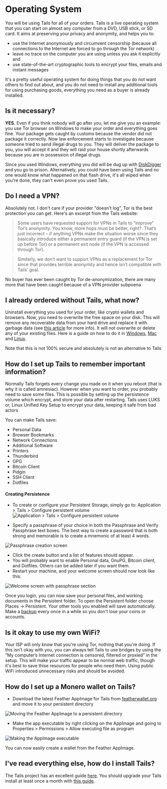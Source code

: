 # Operating System

You will be using Tails for all of your orders. Tails is a live operating system that you can start on almost any computer from a DVD, USB stick, or SD card. It aims at preserving your privacy and anonymity, and helps you to:

- use the Internet anonymously and circumvent censorship (because all connections to the Internet are forced to go through the Tor network)
- leave no trace on the computer you are using unless you ask it explicitly and
- use state-of-the-art cryptographic tools to encrypt your files, emails and instant messages

It's a pretty useful operating system for doing things that you do not want others to find out about, and you do not need to install any additional tools for using purchasing goods, everything you need as a buyer is already installed.

## Is it necessary?

**YES.** Even if you think nobody will go after you, let me give you an example: you use Tor browser on Windows to make your order and everything goes fine. Your package gets caught by customs because the vendor did not package it correctly. Now law enforcement starts to investigate because someone tried to send illegal drugs to you. They will deliver the package to you, you will accept it and they will raid your house shortly afterwards because you are in possession of illegal drugs. 

Since you used Windows, everything you did will be dug up with [DiskDigger](https://diskdigger.org/) and you go to prison. Alternatively, you could have been using Tails and no one would know what happened on that flash drive, it's all wiped when you're done, they can't even prove you used Tails. 

## Do I need a VPN? 

Absolutely not. I don't care if your provider "doesn't log", Tor is the best protection you can get. Here's an excerpt from the Tails website:

 > Some users have requested support for VPNs in Tails to “improve” Tor’s anonymity. You know, more hops must be better, right?. That’s just incorrect – if anything VPNs make the situation worse since they basically introduce either a permanent entry guard (if the VPN is set up before Tor) or a permanent exit node (if the VPN is accessed through Tor).

>  Similarly, we don’t want to support VPNs as a replacement for Tor since that provides terrible anonymity and hence isn’t compatible with Tails’ goal.

No buyer has ever been caught by Tor de-anonymization, there are many more that have been caught because of a VPN provider subpoena

## I already ordered without Tails, what now?

Uninstall everything you used for your order, like crypto wallets and browsers. Now, you need to overwrite the free space on your disk. This will remove any recoverable data from your hard drive and replace it with garbage data (see [this article](https://slate.com/news-and-politics/2005/06/can-you-ever-erase-a-computer-file.html) for more info). It will not overwrite or delete any of your existing files. Here is a guide on how to do it in [Windows](http://www.howtogeek.com/137108/how-securely-overwrite-free-space-in-windows/), [Mac](http://osxdaily.com/2016/04/28/erase-free-space-mac-command-line/) and [Linux](https://ssd.eff.org/en/module/how-delete-your-data-securely-linux). 

Note that this is not 100% secure and absolutely is not an alternative to Tails

## How do I set up Tails to remember important information?

Normally Tails forgets every change you made on it when you reboot (that is why it is called amnesiac). However when you want to order, you probably need to save some files. This is possible by setting up the persistence volume which encrypt, and store your data after restarting. Tails uses LUKS or, Linux Unified Key Setup to encrypt your data, keeping it safe from bad actors

You can make Tails save: 

- Personal Data
- Browser Bookmarks
- Network Connections
- Additional Software
- Printers
- Thunderbird
- GPG
- Bitcoin Client
- Pidgin
- SSH Client
- Dotfiles

#### Creating Persistence 
- To create or configure your Persistent Storage, simply go to: Application > Tails > Configure persistent volume 
![Application > Tails > Configure persistent volume](configure_persistent_volume.png)

- Specify a passphrase of your choice in both the Passphrase and Verify Passphrase text boxes. The best way to create a password that is both strong and memorable is to create a mnemonic of at least 4 words. 

![Passphrase creation screen](persistent_volume_passphrase.png)

- Click the create button and a list of features should appear. 
- You will probably want to enable Personal data, GnuPG, Bitcoin client, and Dotfiles. Others can be added later if you want them.
- Restart your machine, and your welcome screen should now look like this:

![Welcome screen with passphrase section](welcome_screen_with_persistence.png)

Once you login, you can now save your personal files, and working documents in the Persistent folder. To open the Persistent folder choose Places -> Persistent. Your other tools you enabled will save automatically. Make a [backup](https://tails.net/doc/persistent_storage/backup/) every once in a while so you don't lose your coins or accounts. 

## Is it okay to use my own WiFi?

Your ISP will only know that you're using Tor, nothing that you're doing. If this isn't okay with you, you can always tell Tails to use bridges by using the “My computer’s Internet connection is censored, filtered or proxied” in the setup. This will make your traffic appear to be normal web traffic, though it's best to save thise resources for people who need them. Using public WiFi introduced unnecessary risks and should be avoided. 

## How do I set up a Monero wallet on Tails?

- Download the latest Feather AppImage for Tails from [featherwallet.org](https://featherwallet.org/download/) and move it to your persistent directory 

![Moving the Feather AppImage to a persistent directory](feather_move_to_persistent.gif)

- Make the app executable by right clicking on the AppImage and going to Properties > Permissions > Allow executing file as program

![Making the AppImage executable](making_feather_executable.gif)

You can now easily create a wallet from the Feather AppImage. 

## I've read everything else, how do I install Tails?

The Tails project has an excellent guide [here](https://tails.net/install/index.en.html). You should upgrade your Tails install at least once a month with [this guide](https://tails.net/doc/upgrade/).
